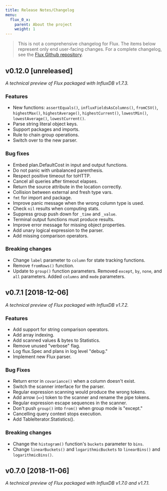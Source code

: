 ```yaml
---
title: Release Notes/Changelog
menu:
  flux_0_x:
    parent: About the project
    weight: 1
---
```


> This is not a comprehensive changelog for Flux.
> The items below represent only end user-facing changes.
> For a complete changelog, see the
> [Flux Github repository](https://github.com/influxdata/flux/releases).

## v0.12.0 [unreleased]
_A technical preview of Flux packaged with InfluxDB v1.7.3._

### Features
- New functions: `assertEquals()`, `influxFieldsAsColumns()`, `fromCSV()`, `highestMax()`,
  `highestAverage()`, `highestCurrent()`, `lowestMin()`, `lowestAverage()`, `lowestCurrent()`.
- Parse string literal object keys.
- Support packages and imports.
- Rule to chain group operations.
- Switch over to the new parser.

### Bug fixes
- Embed plan.DefaultCost in input and output functions.
- Do not panic with unbalanced parenthesis.
- Respect positive timeout for toHTTP.
- Cancel all queries after timeout elapses.
- Return the source attribute in the location correctly.
- Collision between external and fresh type vars.
- `fmt` for import and package.
- Improve panic message when the wrong column type is used.
- Check `nil` results when computing stats.
- Suppress group push down for `_time` and `_value`.
- Terminal output functions must produce results.
- Improve error message for missing object properties.
- Add unary logical expression to the parser.
- Add missing comparison operators.

### Breaking changes
- Change `label` parameter to `column` for state tracking functions.
- Remove `fromRows()` function.
- Update to `group()` function parameters. Removed `except`, `by`, `none`,
  and `all` parameters. Added `columns` and `mode` parameters.

## v0.7.1 [2018-12-06]

_A technical preview of Flux packaged with InfluxDB v1.7.2._

### Features
- Add support for string comparison operators.
- Add array indexing.
- Add scanned values & bytes to Statistics.
- Remove unused "verbose" flag.
- Log flux.Spec and plans in log level "debug."
- Implement new Flux parser.

### Bug Fixes
- Return error in `covariance()` when a column doesn't exist.
- Switch the scanner interface for the parser.
- Regular expression scanning would produce the wrong tokens.
- Add arrow (`=>`) token to the scanner and rename the pipe tokens.
- Regular expression escape sequences in the scanner.
- Don't push `group()` into `from()` when group mode is "except."
- Cancelling query context stops execution.
- Add TableIterator.Statistics().

### Breaking changes
- Change the `histogram()` function's `buckets` parameter to `bins`.
- Change `linearBuckets()` and `logarithmicBuckets` to `linearBins()` and `logarithmicBins()`.


## v0.7.0 [2018-11-06]

_A technical preview of Flux packaged with InfluxDB v1.7.0 and v1.7.1._

